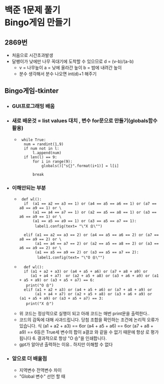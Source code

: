 백준 1문제 풀기     
Bingo게임 만들기
=====

## 2869번
- 처음으로 시간초과발생
- 달팽이가 낮에만 나무 꼭대기에 도착할 수 있으므로 d = (v-b)/(a-b)
  - v = 나무높이 a = 낮에 올라간 높이 b = 밤에 내려간 높이
  - 분수 생각해서 분수 나오면 int(d)+1 해주기

## Bingo게임-tkinter
- ### GUI프로그래밍 배움
- ### 새로 배운것 = list values 대치 , 변수 for문으로 만들기(globals함수 활용)
    -      while True:
            num = randint(1,9)
            if num not in l:
                l.append(num)
            if len(l) == 9:
                for i in range(9):
                    globals()["s{}".format(i+1)] = l[i]
            
                break
- ### 이해안되는 부분
    -      def wl():
            if  (a1 == a2 == a3 == 1) or (a4 == a5 == a6 == 1) or (a7 == a8 == a9 == 1) or \
                (a1 == a4 == a7 == 1) or (a2 == a5 == a8 == 1) or (a3 == a6 == a9 == 1) or \
                (a1 == a5 == a9 == 1) or (a3 == a5 == a7 == 1):
                 label1.config(text= "\"X 승\"")
        
            elif (a1 == a2 == a3 == 2) or (a4 == a5 == a6 == 2) or (a7 == a8 == a9 == 2) or \
                 (a1 == a4 == a7 == 2) or (a2 == a5 == a8 == 2) or (a3 == a6 == a9 == 2) or \
                 (a1 == a5 == a9 == 2) or (a3 == a5 == a7 == 2):
                  label1.config(text= "\"O 승\"")
    -       def wl():
            if (a1 + a2 + a3) or (a4 + a5 + a6) or (a7 + a8 + a9) or 
               (a1 + a4 + a7)  or (a2 + a5 + a8) or (a3 + a6 + a9) or (a1 + a5 + a9) or (a3 + a5 + a7) == 6:
             print("O 승")
            elif (a1 + a2 + a3) or (a4 + a5 + a6) or (a7 + a8 + a9) or 
                 (a1 + a4 + a7) or (a2 + a5 + a8) or (a3 + a6 + a9) or (a1 + a5 + a9) or (a3 + a5 + a7) == 3:
             print("X 승")
    - 위 코드는 정상적으로  실행이 되고 아래 코드는 매번 print문을 출력한다.. 
    - 코드의 감독에 대해 사과드립니다. 당첨 조합을 확인하는 조건에 논리적 오류가 있습니다. 식 (a1 + a2 + a3) == 6or (a4 + a5 + a6) == 6or (a7 + a8 + a9) == 6등은 True세 변수의 합이 a결코 와 같을 수 없기 때문에 항상 로 평가됩니다 6. 결과적으로 항상 "O 승"을 인쇄합니다.
    - gpt가 알아낸 출력하는 이유.. 하지만 이해할 수 없다  

- ### 앞으로 더 배울점
    - 지역변수 전역변수 차이
    - "Global 변수" 선언 할 때